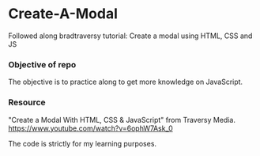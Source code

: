 # Create-A-Modal
Followed along bradtraversy tutorial: Create a modal using HTML, CSS and JS

### Objective of repo
The objective is to practice along to get more knowledge on JavaScript.

### Resource
"Create a Modal With HTML, CSS & JavaScript" from Traversy Media.
https://www.youtube.com/watch?v=6ophW7Ask_0

The code is strictly for my learning purposes.
